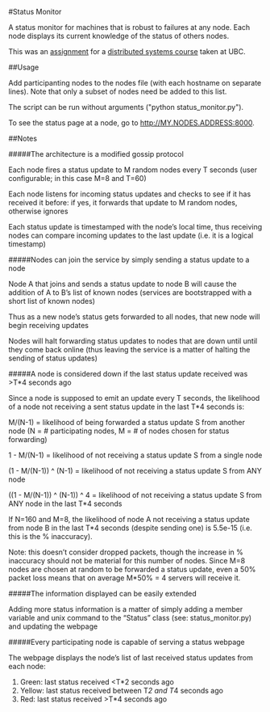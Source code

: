 #Status Monitor

A status monitor for machines that is robust to failures at any node. Each node displays its current knowledge of the status of others nodes.

This was an [assignment](https://docs.google.com/document/d/1BN4zy_GuULoglgjsYFoZ37HBJKIypOw9U3lJzRVUOqk/pub) for a [distributed systems course](https://docs.google.com/document/d/1aMDAbNkqoaPDwOpU1lhl1ivfweAcnOJ_Lb-auOgsp14/pub) taken at UBC.

##Usage

Add participanting nodes to the nodes file (with each hostname on separate lines). Note that only a subset of nodes need be added to this list.

The script can be run without arguments ("python status_monitor.py").

To see the status page at a node, go to http://MY.NODES.ADDRESS:8000.

##Notes

#####The architecture is a modified gossip protocol

Each node fires a status update to M random nodes every T seconds (user configurable; in this case M=8 and T=60)

Each node listens for incoming status updates and checks to see if it has received it before: if yes, it forwards that update to M random nodes, otherwise ignores

Each status update is timestamped with the node’s local time, thus receiving nodes can compare incoming updates to the last update (i.e. it is a logical timestamp)

#####Nodes can join the service by simply sending a status update to a node

Node A that joins and sends a status update to node B will cause the addition of A to B’s list of known nodes (services are bootstrapped with a short list of known nodes)

Thus as a new node’s status gets forwarded to all nodes, that new node will begin receiving updates

Nodes will halt forwarding status updates to nodes that are down until until they come back online (thus leaving the service is a matter of halting the sending of status updates)

#####A node is considered down if the last status update received was >T*4 seconds ago

Since a node is supposed to emit an update every T seconds, the likelihood of a node not receiving a sent status update in the last T*4 seconds is:

  M/(N-1) = likelihood of being forwarded a status update S from another node (N = # participating nodes, M = # of nodes chosen for status forwarding)

  1 - M/(N-1) = likelihood of not receiving a status update S from a single node

  (1 - M/(N-1)) ^ (N-1) = likelihood of not receiving a status update S from ANY node

  ((1 - M/(N-1)) ^ (N-1)) ^ 4 = likelihood of not receiving a status update S from ANY node in the last T*4 seconds

If N=160 and M=8, the likelihood of node A not receiving a status update from node B in the last T*4 seconds (despite sending one) is 5.5e-15 (i.e. this is the % inaccuracy). 

Note: this doesn’t consider dropped packets, though the increase in % inaccuracy should not be material for this number of nodes. Since M=8 nodes are chosen at random to be forwarded a status update, even a 50% packet loss means that on average M*50% = 4 servers will receive it.

#####The information displayed can be easily extended

Adding more status information is a matter of simply adding a member variable and unix command to the “Status” class (see: status_monitor.py) and updating the webpage

#####Every participating node is capable of serving a status webpage

The webpage displays the node’s list of last received status updates from each node:

1. Green: last status received <T*2 seconds ago 
2. Yellow: last status received between T*2 and T*4 seconds ago
3. Red: last status received >T*4 seconds ago
